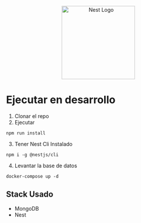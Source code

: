 <p align="center">
  <a href="http://nestjs.com/" target="blank"><img src="https://nestjs.com/img/logo-small.svg" width="200" alt="Nest Logo" /></a>
</p>

# Ejecutar en desarrollo
1. Clonar el repo
2. Ejecutar
```
npm run install
```
3. Tener Nest Cli Instalado
```
npm i -g @nestjs/cli
```

4. Levantar la base de datos
```
docker-compose up -d
```


## Stack Usado
* MongoDB
* Nest
